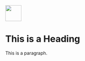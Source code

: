 <!DOCTYPE html>
<html>
<head>
</head>
<body>

 <img src="https://cutewallpaper.org/24/house-logo-png/home-clip-art-clipart-panda-pleasing-home-transparent-background-house-logo-free-transparent-png-clipart-images-download.png" width="50" height="50">
<h1>This is a Heading</h1>
<p>This is a paragraph.</p>

</body>
</html>
